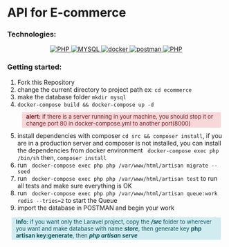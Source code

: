 # API for  E-commerce

### Technologies:
<p align="center">
    <a href="#">
        <img src="https://img.shields.io/badge/-PHP-f5f5f5?style=for-the-badge&amp;labelColor=grey&amp;logo=PHP&amp;logoColor=white" alt="PHP" style="max-width:100%;">
    </a>
    <a href="#">
        <img src="https://img.shields.io/badge/-MYSQL-075b9a?style=for-the-badge&amp;labelColor=black&amp;logo=Mysql&amp;logoColor=white" alt="MYSQL" style="max-width:100%;">
    </a>
    <a href="#">
        <img src="https://img.shields.io/badge/-Docker-61dafb?style=for-the-badge&amp;labelColor=black&amp;logo=docker&amp;logoColor=61dafb" alt="docker" style="max-width:100%;">
    </a>
    <a href="#">
        <img src="https://img.shields.io/badge/-Postman-F88C00?style=for-the-badge&amp;labelColor=black&amp;logo=postman&amp;logoColor=F88C00" alt="postman" style="max-width:100%;">
    </a>
    <a href="#">
        <img src="https://img.shields.io/badge/-REDIS-f5f5f5?style=for-the-badge&amp;labelColor=red&amp;logo=redis&amp;logoColor=white" alt="PHP" style="max-width:100%;">
    </a>
</p>

### Getting started:
1. Fork this Repository
1. change the current directory to project path
   ex: ```cd ecommerce ```
1. make the database folder ```mkdir mysql```
1. ``` docker-compose build && docker-compose up -d ```
   <p style="background-color:#f8d7da;padding:2px 10px;font-size:13px;margin:10px;color:#721c24;"><span style="font-weight:bolder">alert:</span> if there is a server running in your machine, you should stop it or change port 80 in docker-compose.yml to another port(8000)</p>
1. install dependencies with composer ```cd src && composer install```, if you are in a production server and composer is not installed, you can install the dependencies from docker environment ``` docker-compose exec php /bin/sh``` then, ```composer install```
1. run ``` docker-compose exec php php /var/www/html/artisan migrate --seed```
1. run ``` docker-compose exec php php /var/www/html/artisan test``` to run all tests and make sure everything is OK
1. run ``` docker-compose exec php php /var/www/html/artisan queue:work redis --tries=2``` to start the Queue
1. import the database in POSTMAN and begin your work


<p style="background-color:#d1ecf1;padding:2px 10px;font-size:13px;margin:10px;color:#0c5460;"><span style="font-weight:bolder">Info:</span> if you want only the Laravel project, copy the  <b><i> /src </i></b> folder to wherever you want and  make database with name <b><i>store</b></i>, then generate key
<b>php artisan key:generate</b>, then <b><i>php artisan serve</i></p>
